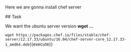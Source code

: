Here we are gonna install chef server

## Task

We want the ubuntu server version **wget ...**

`wget https://packages.chef.io/files/stable/chef-server/12.17.33/ubuntu/16.04/chef-server-core_12.17.33-1_amd64.deb`{{execute}}
